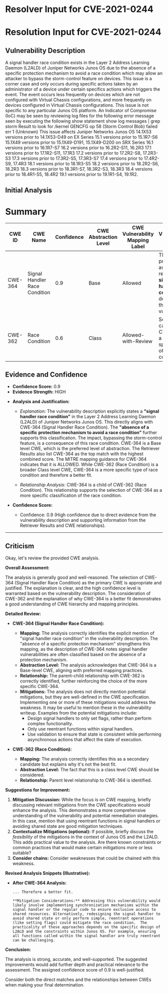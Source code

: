 # Resolver Input for CVE-2021-0244

# Resolution Input for CVE-2021-0244

## Vulnerability Description
A signal handler race condition exists in the Layer 2 Address Learning Daemon (L2ALD) of Juniper Networks Junos OS due to the absence of a specific protection mechanism to avoid a race condition which may allow an attacker to bypass the storm-control feature on devices. This issue is a corner case and only occurs during specific actions taken by an administrator of a device under certain specifics actions which triggers the event. The event occurs less frequently on devices which are not configured with Virtual Chassis configurations, and more frequently on devices configured in Virtual Chassis configurations. This issue is not specific to any particular Junos OS platform. An Indicator of Compromise (IoC) may be seen by reviewing log files for the following error message seen by executing the following show statement show log messages | grep storm Result to look for /kernel GENCFG op 58 (Storm Control Blob) failed err 1 (Unknown) This issue affects Juniper Networks Junos OS 14.1X53 versions prior to 14.1X53-D49 on EX Series 15.1 versions prior to 15.1R7-S6 15.1X49 versions prior to 15.1X49-D191, 15.1X49-D200 on SRX Series 16.1 versions prior to 16.1R7-S7 16.2 versions prior to 16.2R2-S11, 16.2R3 17.1 versions prior to 17.1R2-S11, 17.1R3 17.2 versions prior to 17.2R2-S8, 17.2R3-S3 17.3 versions prior to 17.3R2-S5, 17.3R3-S7 17.4 versions prior to 17.4R2-S9, 17.4R3 18.1 versions prior to 18.1R3-S5 18.2 versions prior to 18.2R2-S6, 18.2R3 18.3 versions prior to 18.3R1-S7, 18.3R2-S3, 18.3R3 18.4 versions prior to 18.4R1-S5, 18.4R2 19.1 versions prior to 19.1R1-S4, 19.1R2.

## Initial Analysis
# Summary
| CWE ID | CWE Name | Confidence | CWE Abstraction Level | CWE Vulnerability Mapping Label | CWE-Vulnerability Mapping Notes |
|---|---|---|---|---|---|
| CWE-364 | Signal Handler Race Condition | 0.9 | Base | Allowed | This is the primary CWE as it directly reflects the **signal handler race condition** described in the vulnerability. |
| CWE-362 | Race Condition | 0.6 | Class | Allowed-with-Review | Secondary candidate; CWE-364 is a more specific type of race condition. |

## Evidence and Confidence

*   **Confidence Score:** 0.9
*   **Evidence Strength:** HIGH

- **Analysis and Justification:**  
  - *Explanation:* The vulnerability description explicitly states a **"signal handler race condition"** in the Layer 2 Address Learning Daemon (L2ALD) of Juniper Networks Junos OS. This directly aligns with CWE-364 (Signal Handler Race Condition). The **"absence of a specific protection mechanism to avoid a race condition"** further supports this classification. The impact, bypassing the storm-control feature, is a consequence of this race condition. CWE-364 is a Base level CWE, which is the preferred level of abstraction. The Retriever Results also list CWE-364 as the top match with the highest combined score. The MITRE mapping guidance for CWE-364 indicates that it is ALLOWED. While CWE-362 (Race Condition) is a broader Class level CWE, CWE-364 is a more specific type of race condition and therefore a better fit.

  - *Relationship Analysis:* CWE-364 is a child of CWE-362 (Race Condition). This relationship supports the selection of CWE-364 as a more specific classification of the race condition.

- **Confidence Score:**  
  - Confidence: 0.9 (High confidence due to direct evidence from the vulnerability description and supporting information from the Retriever Results and CWE relationships).

---

## Criticism
Okay, let's review the provided CWE analysis.

**Overall Assessment:**

The analysis is generally good and well-reasoned. The selection of CWE-364 (Signal Handler Race Condition) as the primary CWE is appropriate and justified. The explanation is clear, and the high confidence level is warranted based on the vulnerability description. The consideration of CWE-362 and the explanation of why CWE-364 is a better fit demonstrates a good understanding of CWE hierarchy and mapping principles.

**Detailed Review:**

*   **CWE-364 (Signal Handler Race Condition):**

    *   **Mapping:** The analysis correctly identifies the explicit mention of "signal handler race condition" in the vulnerability description. The "absence of a specific protection mechanism" strengthens this mapping, as the description of CWE-364 notes signal handler vulnerabilities are often classified based on the absence of a protection mechanism.
    *   **Abstraction Level:**  The analysis acknowledges that CWE-364 is a Base-level CWE, aligning with preferred mapping practices.
    *   **Relationship:** The parent-child relationship with CWE-362 is correctly identified, further reinforcing the choice of the more specific CWE-364.
    *   **Mitigations:**  The analysis does not directly mention potential mitigations, but they are well-defined in the CWE specification. Implementing one or more of these mitigations would address the weakness. It may be useful to mention these in the vulnerability writeup. Examples from the potential mitigations include:
        *   Design signal handlers to only set flags, rather than perform complex functionality.
        *   Only use reentrant functions within signal handlers.
        *   Use validation to ensure that state is consistent while performing asynchronous actions that affect the state of execution.

*   **CWE-362 (Race Condition):**

    *   **Mapping:** The analysis correctly identifies this as a secondary candidate but explains why it's not the best fit.
    *   **Abstraction Level:** The fact that this is a class level CWE should be considered.
    *   **Relationship:** Parent level relationship to CWE-364 is identified.

**Suggestions for Improvement:**

1.  **Mitigation Discussion:**  While the focus is on CWE mapping, briefly discussing relevant mitigations from the CWE specifications would enhance the analysis. This demonstrates a more comprehensive understanding of the vulnerability and potential remediation strategies. In this case, mention that using reentrant functions in signal handlers or avoiding shared state are good mitigation techniques.
2.  **Contextualize Mitigations (optional):** If possible, briefly discuss the *feasibility* of the mitigations in the context of Junos OS and the L2ALD. This adds practical value to the analysis. Are there known constraints or common practices that would make certain mitigations more or less suitable?
3.  **Consider chains:** Consider weaknesses that could be chained with this weakness.

**Revised Analysis Snippets (Illustrative):**

*   **After CWE-364 Analysis:**

    ```
    ... Therefore a better fit.

    **Mitigation Considerations:** Addressing this vulnerability would likely involve implementing synchronization mechanisms within the signal handler or the regular code to ensure exclusive access to shared resources. Alternatively, redesigning the signal handler to avoid shared state or only perform simple, reentrant operations (like setting flags) could mitigate the race condition.  The practicality of these approaches depends on the specific design of L2ALD and the constraints within Junos OS. For example, ensuring all functions called within the signal handler are truly reentrant can be challenging.
    ```

**Conclusion:**

The analysis is strong, accurate, and well-supported. The suggested improvements would add further depth and practical relevance to the assessment. The assigned confidence score of 0.9 is well-justified.

Consider both the direct matches and the relationships between CWEs
when making your final determination.
        